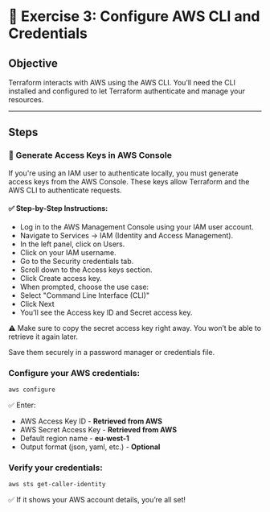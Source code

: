 # 📝 Exercise 3: Configure AWS CLI and Credentials

## Objective

Terraform interacts with AWS using the AWS CLI.
You’ll need the CLI installed and configured to let Terraform authenticate and manage your resources.

---

## Steps

### 🔐 Generate Access Keys in AWS Console

If you're using an IAM user to authenticate locally, you must generate access keys from the AWS Console. These keys allow Terraform and the AWS CLI to authenticate requests.

#### ✅ Step-by-Step Instructions:

- Log in to the AWS Management Console using your IAM user account.
- Navigate to Services → IAM (Identity and Access Management).
- In the left panel, click on Users.
- Click on your IAM username.
- Go to the Security credentials tab.
- Scroll down to the Access keys section.
- Click Create access key.
- When prompted, choose the use case:
- Select "Command Line Interface (CLI)"
- Click Next
- You’ll see the Access key ID and Secret access key.

⚠️ Make sure to copy the secret access key right away. You won’t be able to retrieve it again later.

Save them securely in a password manager or credentials file.

### Configure your AWS credentials:

```bash
aws configure
```

✅ Enter:
- AWS Access Key ID - **Retrieved from AWS**
- AWS Secret Access Key - **Retrieved from AWS**
- Default region name - **eu-west-1**
- Output format (json, yaml, etc.) - **Optional**

### Verify your credentials:

```bash
aws sts get-caller-identity
```

✅ If it shows your AWS account details, you’re all set!